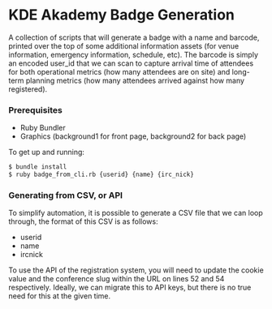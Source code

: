 # KDE Akademy Badge Generation

A collection of scripts that will generate a badge with a name and barcode, printed over the top of some additional information assets (for venue information, emergency information, schedule, etc). The barcode is simply an encoded user_id that we can scan to capture arrival time of attendees for both operational metrics (how many attendees are on site) and long-term planning metrics (how many attendees arrived against how many registered).

### Prerequisites

 * Ruby Bundler
 * Graphics (background1 for front page, background2 for back page)
 
To get up and running:

```bash
$ bundle install
$ ruby badge_from_cli.rb {userid} {name} {irc_nick}
```

### Generating from CSV, or API

To simplify automation, it is possible to generate a CSV file that we can loop through, the format of this CSV is as follows:

 * userid
 * name
 * ircnick

To use the API of the registration system, you will need to update the cookie value and the conference slug within the URL on lines 52 and 54 respectively. Ideally, we can migrate this to API keys, but there is no true need for this at the given time.
